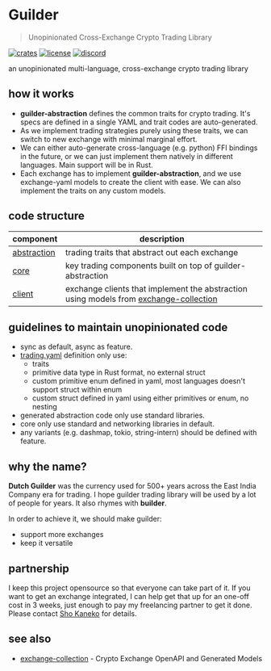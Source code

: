 # Guilder 
> Unopinionated Cross-Exchange Crypto Trading Library

[![crates](https://img.shields.io/crates/v/guilder-abstraction)](https://crates.io/crates/guilder-abstraction)
[![license](https://img.shields.io/github/license/kanekoshoyu/guilder)](https://github.com/kanekoshoyu/guilder/blob/master/LICENSE)
[![discord](https://img.shields.io/discord/1153997271294283827)](https://discord.gg/q3j5MYdwnm)  

an unopinionated multi-language, cross-exchange crypto trading library

## how it works
- **guilder-abstraction** defines the common traits for crypto trading. It's specs are defined in a single YAML and trait codes are auto-generated.
- As we implement trading strategies purely using these traits, we can switch to new exchange with minimal marginal effort.
- We can either auto-generate cross-language (e.g. python) FFI bindings in the future, or we can just implement them natively in different languages. Main support will be in Rust.
- Each exchange has to implement **guilder-abstraction**, and we use exchange-yaml models to create the client with ease. We can also implement the traits on any custom models. 


## code structure

| component                              | description                                                                                                                                 |
| -------------------------------------- | ------------------------------------------------------------------------------------------------------------------------------------------- |
| [abstraction](./abstraction/README.md) | trading traits that abstract out each exchange                                                                                              |
| [core](./core/README.md)               | key trading components built on top of guilder-abstraction                                                                                  |
| [client](./client/README.md)           | exchange clients that implement the abstraction using models from [exchange-collection](https://github.com/kanekoshoyu/exchange-collection) |

## guidelines to maintain unopinionated code
- sync as default, async as feature.
- [trading.yaml](./abstraction/trading.yaml) definition only use:
  - traits
  - primitive data type in Rust format, no external struct
  - custom primitive enum defined in yaml, most languages doesn't support struct within enum
  - custom struct defined in yaml using either primitives or enum, no nesting
- generated abstraction code only use standard libraries.
- core only use standard and networking libraries in default. 
- any variants (e.g. dashmap, tokio, string-intern) should be defined with feature.

## why the name?
**Dutch Guilder** was the currency used for 500+ years across the East India Company era for trading. I hope guilder trading library will be used by a lot of people for years. It also rhymes with **builder**.

In order to achieve it, we should make guilder:
- support more exchanges
- keep it versatile
  

## partnership
I keep this project opensource so that everyone can take part of it. 
If you want to get an exchange integrated, I can help get that up for an one-off cost in 3 weeks, just enough to pay my freelancing partner to get it done.
Please contact [Sho Kaneko](https://github.com/kanekoshoyu) for details.

## see also
- [exchange-collection](https://github.com/kanekoshoyu/exchange-collection) - Crypto Exchange OpenAPI and Generated Models

